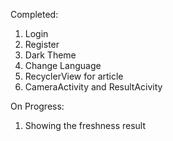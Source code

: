 Completed:
1. Login
2. Register
3. Dark Theme
4. Change Language
5. RecyclerView for article
6. CameraActivity and ResultAcivity

On Progress:
1. Showing the freshness result
